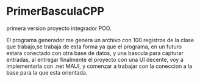 # PrimerBasculaCPP
primera version proyecto integrador POO.

El programa generador me genera un archivo con 100 registros de la clase que trabajo,se trabaja de esta forma ya que el programa, en un futuro estara conectado con otra base de datos, y una bascula para capturar entradas, al entregar finalmente el proyecto con una UI decente, voy a implementarla con .net MAUI, y comenzar a trabajar con la coneccion a la base para la que esta orientada.
